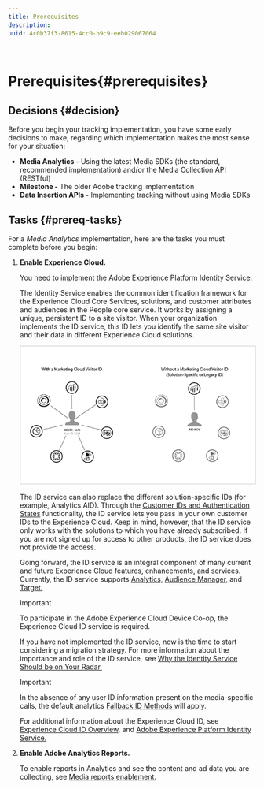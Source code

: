```yaml
---
title: Prerequisites
description: 
uuid: 4c0b37f3-8615-4cc0-b9c9-eeb029067064

---
```


# Prerequisites{#prerequisites}

## Decisions {#decision}

Before you begin your tracking implementation, you have some early decisions to make, regarding which implementation makes the most sense for your situation:

* **Media Analytics -** Using the latest Media SDKs (the standard, recommended implementation) and/or the Media Collection API (RESTful) 
* **Milestone -** The older Adobe tracking implementation
* **Data Insertion APIs -** Implementing tracking without using Media SDKs

## Tasks {#prereq-tasks}

For a *Media Analytics* implementation, here are the tasks you must complete before you begin:

1. **Enable Experience Cloud.** 

    You need to implement the Adobe Experience Platform Identity Service.

    The Identity Service enables the common identification framework for the Experience Cloud Core Services, solutions, and customer attributes and audiences in the People core service. It works by assigning a unique, persistent ID to a site visitor. When your organization implements the ID service, this ID lets you identify the same site visitor and their data in different Experience Cloud solutions.

    ![](assets/mc_id_service_graphic.png)

    The ID service can also replace the different solution-specific IDs (for example, Analytics AID). Through the [Customer IDs and Authentication States](https://docs.adobe.com/content/help/en/id-service/using/reference/authenticated-state.html) functionality, the ID service lets you pass in your own customer IDs to the Experience Cloud. Keep in mind, however, that the ID service only works with the solutions to which you have already subscribed. If you are not signed up for access to other products, the ID service does not provide the access.

    Going forward, the ID service is an integral component of many current and future Experience Cloud features, enhancements, and services. Currently, the ID service supports [Analytics,](https://www.adobe.com/marketing-cloud/web-analytics.html) [Audience Manager,](https://www.adobe.com/marketing-cloud/data-management-platform.html) and [Target.](https://www.adobe.com/marketing-cloud/testing-targeting.html)

    >[!IMPORTANT]
    >
    >To participate in the Adobe Experience Cloud Device Co-op, the Experience Cloud ID service is required.

    If you have not implemented the ID service, now is the time to start considering a migration strategy. For more information about the importance and role of the ID service, see [Why the Identity Service Should be on Your Radar.](https://theblog.adobe.com/why-new-adobe-marketing-cloud-id-service-should-be-on-your-radar/)

    >[!IMPORTANT]
    >
    >In the absence of any user ID information present on the media-specific calls, the default analytics [Fallback ID Methods](https://docs-author.corp.adobe.com/content/help/en/analytics/implementation/javascript-implementation/unique-visitors/visid-fallback.html) will apply.

    For additional information about the Experience Cloud ID, see [Experience Cloud ID Overview,](https://docs.adobe.com/content/help/en/id-service/using/intro/overview.html) and [Adobe Experience Platform Identity Service.](https://docs.adobe.com/content/help/en/id-service/using/home.html) 

1. **Enable Adobe Analytics Reports.** 

    To enable reports in Analytics and see the content and ad data you are collecting, see [Media reports enablement.](/help/media-reports/media-reports-enable.md)

